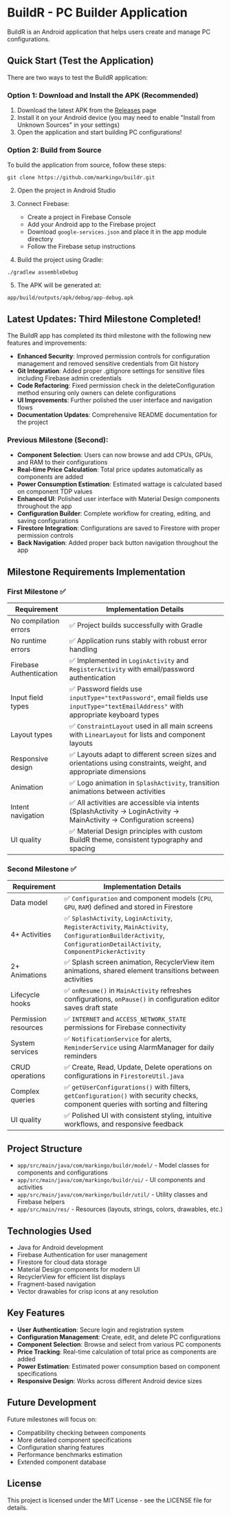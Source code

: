 # BuildR - PC Builder Application

BuildR is an Android application that helps users create and manage PC configurations.

## Quick Start (Test the Application)

There are two ways to test the BuildR application:

### Option 1: Download and Install the APK (Recommended)

1. Download the latest APK from the [Releases](https://github.com/markingo/buildr/releases) page
2. Install it on your Android device (you may need to enable "Install from Unknown Sources" in your settings)
3. Open the application and start building PC configurations!

### Option 2: Build from Source

To build the application from source, follow these steps:
```
git clone https://github.com/markingo/buildr.git
```

2. Open the project in Android Studio

3. Connect Firebase:
   - Create a project in Firebase Console
   - Add your Android app to the Firebase project
   - Download `google-services.json` and place it in the app module directory
   - Follow the Firebase setup instructions

4. Build the project using Gradle:
```
./gradlew assembleDebug
```

5. The APK will be generated at:
```
app/build/outputs/apk/debug/app-debug.apk
```

## Latest Updates: Third Milestone Completed!

The BuildR app has completed its third milestone with the following new features and improvements:

- **Enhanced Security**: Improved permission controls for configuration management and removed sensitive credentials from Git history
- **Git Integration**: Added proper .gitignore settings for sensitive files including Firebase admin credentials
- **Code Refactoring**: Fixed permission check in the deleteConfiguration method ensuring only owners can delete configurations
- **UI Improvements**: Further polished the user interface and navigation flows
- **Documentation Updates**: Comprehensive README documentation for the project

### Previous Milestone (Second):

- **Component Selection**: Users can now browse and add CPUs, GPUs, and RAM to their configurations
- **Real-time Price Calculation**: Total price updates automatically as components are added
- **Power Consumption Estimation**: Estimated wattage is calculated based on component TDP values
- **Enhanced UI**: Polished user interface with Material Design components throughout the app
- **Configuration Builder**: Complete workflow for creating, editing, and saving configurations
- **Firestore Integration**: Configurations are saved to Firestore with proper permission controls
- **Back Navigation**: Added proper back button navigation throughout the app

## Milestone Requirements Implementation

### First Milestone ✅

| Requirement | Implementation Details |
|-------------|------------------------|
| No compilation errors | ✅ Project builds successfully with Gradle |
| No runtime errors | ✅ Application runs stably with robust error handling |
| Firebase Authentication | ✅ Implemented in `LoginActivity` and `RegisterActivity` with email/password authentication |
| Input field types | ✅ Password fields use `inputType="textPassword"`, email fields use `inputType="textEmailAddress"` with appropriate keyboard types |
| Layout types | ✅ `ConstraintLayout` used in all main screens with `LinearLayout` for lists and component layouts |
| Responsive design | ✅ Layouts adapt to different screen sizes and orientations using constraints, weight, and appropriate dimensions |
| Animation | ✅ Logo animation in `SplashActivity`, transition animations between activities |
| Intent navigation | ✅ All activities are accessible via intents (SplashActivity → LoginActivity → MainActivity → Configuration screens) |
| UI quality | ✅ Material Design principles with custom BuildR theme, consistent typography and spacing |

### Second Milestone ✅

| Requirement | Implementation Details |
|-------------|------------------------|
| Data model | ✅ `Configuration` and component models (`CPU`, `GPU`, `RAM`) defined and stored in Firestore |
| 4+ Activities | ✅ `SplashActivity`, `LoginActivity`, `RegisterActivity`, `MainActivity`, `ConfigurationBuilderActivity`, `ConfigurationDetailActivity`, `ComponentPickerActivity` |
| 2+ Animations | ✅ Splash screen animation, RecyclerView item animations, shared element transitions between activities |
| Lifecycle hooks | ✅ `onResume()` in `MainActivity` refreshes configurations, `onPause()` in configuration editor saves draft state |
| Permission resources | ✅ `INTERNET` and `ACCESS_NETWORK_STATE` permissions for Firebase connectivity |
| System services | ✅ `NotificationService` for alerts, `ReminderService` using AlarmManager for daily reminders |
| CRUD operations | ✅ Create, Read, Update, Delete operations on configurations in `FirestoreUtil.java` |
| Complex queries | ✅ `getUserConfigurations()` with filters, `getConfiguration()` with security checks, component queries with sorting and filtering |
| UI quality | ✅ Polished UI with consistent styling, intuitive workflows, and responsive feedback |

## Project Structure

- `app/src/main/java/com/markingo/buildr/model/` - Model classes for components and configurations
- `app/src/main/java/com/markingo/buildr/ui/` - UI components and activities
- `app/src/main/java/com/markingo/buildr/util/` - Utility classes and Firebase helpers
- `app/src/main/res/` - Resources (layouts, strings, colors, drawables, etc.)

## Technologies Used

- Java for Android development
- Firebase Authentication for user management
- Firestore for cloud data storage
- Material Design components for modern UI
- RecyclerView for efficient list displays
- Fragment-based navigation
- Vector drawables for crisp icons at any resolution

## Key Features

- **User Authentication**: Secure login and registration system
- **Configuration Management**: Create, edit, and delete PC configurations
- **Component Selection**: Browse and select from various PC components
- **Price Tracking**: Real-time calculation of total price as components are added
- **Power Estimation**: Estimated power consumption based on component specifications
- **Responsive Design**: Works across different Android device sizes

## Future Development

Future milestones will focus on:
- Compatibility checking between components
- More detailed component specifications
- Configuration sharing features
- Performance benchmarks estimation
- Extended component database

## License

This project is licensed under the MIT License - see the LICENSE file for details. 